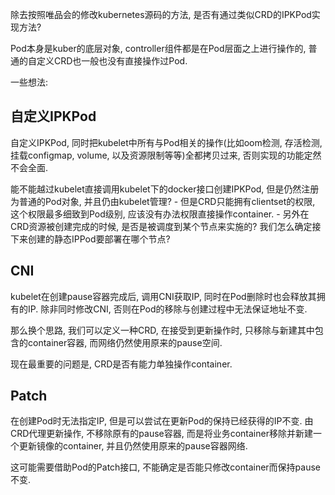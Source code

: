 除去按照唯品会的修改kubernetes源码的方法, 是否有通过类似CRD的IPKPod实现方法?

Pod本身是kuber的底层对象, controller组件都是在Pod层面之上进行操作的, 普通的自定义CRD也一般也没有直接操作过Pod.

一些想法:

## 自定义IPKPod

自定义IPKPod, 同时把kubelet中所有与Pod相关的操作(比如oom检测, 存活检测, 挂载configmap, volume, 以及资源限制等等)全都拷贝过来, 否则实现的功能定然不会全面.

能不能越过kubelet直接调用kubelet下的docker接口创建IPKPod, 但是仍然注册为普通的Pod对象, 并且仍由kubelet管理?
    - 但是CRD只能拥有clientset的权限, 这个权限最多细致到Pod级别, 应该没有办法权限直接操作container.
    - 另外在CRD资源被创建完成的时候, 是否是被调度到某个节点来实施的? 我们怎么确定接下来创建的静态IPPod要部署在哪个节点?

## CNI

kubelet在创建pause容器完成后, 调用CNI获取IP, 同时在Pod删除时也会释放其拥有的IP. 除非同时修改CNI, 否则在Pod的移除与创建过程中无法保证地址不变.

那么换个思路, 我们可以定义一种CRD, 在接受到更新操作时, 只移除与新建其中包含的container容器, 而网络仍然使用原来的pause空间.

现在最重要的问题是, CRD是否有能力单独操作container.

## Patch

在创建Pod时无法指定IP, 但是可以尝试在更新Pod的保持已经获得的IP不变. 由CRD代理更新操作, 不移除原有的pause容器, 而是将业务container移除并新建一个更新镜像的container, 并且仍然使用原来的pause容器网络. 

这可能需要借助Pod的Patch接口, 不能确定是否能只修改container而保持pause不变.

